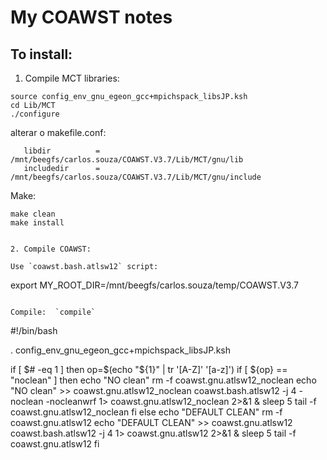 # My COAWST notes

## To install:

1. Compile MCT libraries:

~~~
source config_env_gnu_egeon_gcc+mpichspack_libsJP.ksh
cd Lib/MCT
./configure
~~~

alterar o makefile.conf:
~~~
   libdir          = /mnt/beegfs/carlos.souza/COAWST.V3.7/Lib/MCT/gnu/lib
   includedir      = /mnt/beegfs/carlos.souza/COAWST.V3.7/Lib/MCT/gnu/include
~~~

Make:
~~~
make clean
make install


2. Compile COAWST:

Use `coawst.bash.atlsw12` script:
~~~
export   MY_ROOT_DIR=/mnt/beegfs/carlos.souza/temp/COAWST.V3.7
~~~

Compile:  `compile`
~~~
#!/bin/bash 

. config_env_gnu_egeon_gcc+mpichspack_libsJP.ksh


if [ $# -eq 1 ]
then
   op=$(echo "${1}" | tr '[A-Z]' '[a-z]')
   if [ ${op} == "noclean" ]
   then
      echo "NO clean"
      rm -f coawst.gnu.atlsw12_noclean
      echo "NO clean" >> coawst.gnu.atlsw12_noclean
      coawst.bash.atlsw12 -j 4 -noclean -nocleanwrf 1> coawst.gnu.atlsw12_noclean 2>&1 &
      sleep 5
      tail -f coawst.gnu.atlsw12_noclean
   fi
else
   echo "DEFAULT CLEAN"
   rm -f coawst.gnu.atlsw12
   echo "DEFAULT CLEAN" >> coawst.gnu.atlsw12
   coawst.bash.atlsw12 -j 4  1> coawst.gnu.atlsw12 2>&1 &
   sleep 5
   tail -f coawst.gnu.atlsw12
fi   
~~~


